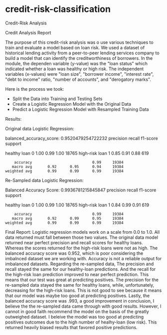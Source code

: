 # credit-risk-classification
Credit-Risk Analysis

Credit Analysis Report

The purpose of this credit-risk analysis was o use various techniques to train and evaluate a model based on loan risk. We used a dataset of historical lending activity from a peer-to-peer lending services company to build a model that can identify the creditworthiness of borrowers. In the module, the dependen variable (y-value) was the "loan status" which indicated whether a loan was healthy or high risk. The independent variables (x-values) were "loan size", "borrower income", "interest rate", "debt to income" ratio, "number of accounts", and "derogatory marks". 

Here is the process we took: 
  - Split the Data into Training and Testing Sets
  - Create a Logistic Regression Model with the Original Data
  - Predict a Logistic Regression Model with Resampled Training Data
  
 Results:
 
 Original data Logistic Regression:
 
 balanced_accuracy_score: 0.9520479254722232
                   precision    recall  f1-score   support

  healthy loan 0       1.00      0.99      1.00     18765
high-risk loan 1       0.85      0.91      0.88       619

        accuracy                           0.99     19384
       macro avg       0.92      0.95      0.94     19384
    weighted avg       0.99      0.99      0.99     19384
    
 Re-Sampled data Logistic Regression:
  
Balanced Accuracy Score: 0.9936781215845847
                   precision    recall  f1-score   support

  healthy loan 0       1.00      0.99      1.00     18765
high-risk loan 1       0.84      0.99      0.91       619

        accuracy                           0.99     19384
       macro avg       0.92      0.99      0.95     19384
    weighted avg       0.99      0.99      0.99     19384
    
    
Final Report:
Logistic regression models work on a scale from 0.0 to 1.0. All data returned must fall between those two values. The original data model returned near perfect precision and recall scores for healthy loans. Whereas the scores returned for the high-risk loans were not as high. The balanced accuracy score was 0.952, which is poor considering the imbalnced dataset we are working with. Accuracy is not a reliable output for imbalanced datasets.
Regarding the re-sampled data, The precision and recall stayed the same for our healthy-loan predictions. And the recall for the high-risk loan prediction improved to near perfect prediction. This means that our test was great at predicting positives. The precision for the re-sampled data stayed the same for healthy loans, while, unfortunately, decreasing for the high-risk loans. This is not good to see because it means that our model was maybe too good at predicting positives. Lastly, the balanced accuracy score was .993, a good improvement 
in conclusion, I believe the the re-sampled data came through with good results. However, I cannot in good faith recommend the model on the basis of the greatly outweighed dataset. I beleive the model was too good at predicting positives outcomes due to the high number of healhy-loan (low risk). This returned heavily biased results that favored positive predictions.
    
   
